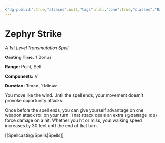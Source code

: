 ```yaml
---
{"dg-publish":true,"aliases":null,"tags":null,"done":true,"classes":"Ranger,","spellLevel":1,"school":"Transmutation","source":"XGE","permalink":"/spells/zephyr-strike/","dgHomeLink":false,"dgPassFrontmatter":true}
---
```


# Zephyr Strike
*A 1st Level Transmutation Spell.*

**Casting Time:** 1 Bonus

**Range:** Point, Self

**Components:** V 

**Duration:** Timed, 1 Minute

You move like the wind. Until the spell ends, your movement doesn't provoke opportunity attacks.



Once before the spell ends, you can give yourself advantage on one weapon attack roll on your turn. That attack deals an extra {@damage 1d8} force damage on a hit. Whether you hit or miss, your walking speed increases by 30 feet until the end of that turn.

[[Spellcasting/Spells|Spells]]